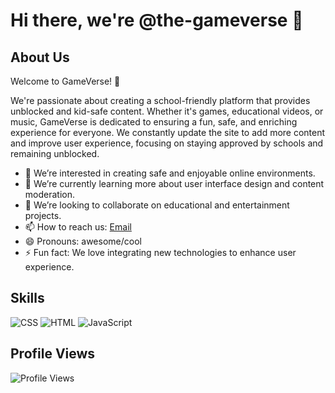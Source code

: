 # Hi there, we're @the-gameverse 👋

## About Us
Welcome to GameVerse! 🌟

We're passionate about creating a school-friendly platform that provides unblocked and kid-safe content. Whether it's games, educational videos, or music, GameVerse is dedicated to ensuring a fun, safe, and enriching experience for everyone. We constantly update the site to add more content and improve user experience, focusing on staying approved by schools and remaining unblocked.

- 👀 We’re interested in creating safe and enjoyable online environments.
- 🌱 We’re currently learning more about user interface design and content moderation.
- 💞️ We’re looking to collaborate on educational and entertainment projects.
- 📫 How to reach us: [Email](mailto:your.email@example.com)
- 😄 Pronouns: awesome/cool
- ⚡ Fun fact: We love integrating new technologies to enhance user experience.

## Skills
![CSS](https://img.shields.io/badge/-CSS-1572B6?style=flat-square&logo=CSS3&logoColor=white)
![HTML](https://img.shields.io/badge/-HTML-E34F26?style=flat-square&logo=HTML5&logoColor=white)
![JavaScript](https://img.shields.io/badge/-JavaScript-F7DF1E?style=flat-square&logo=JavaScript&logoColor=black)

## Profile Views
![Profile Views](https://komarev.com/ghpvc/?username=the-gameverse&style=flat-square)
<!---
the-gameverse/the-gameverse is a ✨ special ✨ repository because its `README.md` (this file) appears on your GitHub profile.
You can click the Preview link to take a look at your changes.
--->
